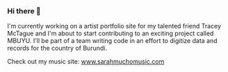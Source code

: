 ### Hi there 👋

<!--
**SJMucho/SJMucho** is a ✨ _special_ ✨ repository because its `README.md` (this file) appears on your GitHub profile.

Here are some ideas to get you started:

- 🔭 I’m currently working on ...
- 🌱 I’m currently learning ...
- 👯 I’m looking to collaborate on ...
- 🤔 I’m looking for help with ...
- 💬 Ask me about ...
- 📫 How to reach me: ...
- 😄 Pronouns: ...
- ⚡ Fun fact: ...
-->

I'm currently working on a artist portfolio site for my talented friend Tracey McTague and I'm about to start contributing to an exciting project called MBUYU. I'll be part of a team writing code in an effort to digitize data and records for the country of Burundi.

Check out my music site: www.sarahmuchomusic.com
